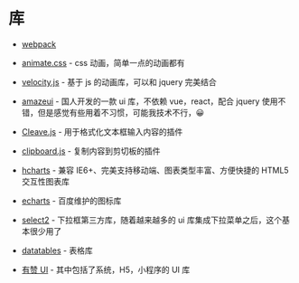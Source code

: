 # 库

- [webpack](https://doc.webpack-china.org/)

- [animate.css](https://daneden.github.io/animate.css/) - css 动画，简单一点的动画都有

- [velocity.js](http://www.mrfront.com/docs/velocity.js/index.html) - 基于 js 的动画库，可以和 jquery 完美结合

- [amazeui](http://amazeui.org/) - 国人开发的一款 ui 库，不依赖 vue，react，配合 jquery 使用不错，但是感觉有些用着不习惯，可能我技术不行，😀

- [Cleave.js](http://nosir.github.io/cleave.js/) - 用于格式化文本框输入内容的插件

- [clipboard.js](https://github.com/zenorocha/clipboard.js) - 复制内容到剪切板的插件

- [hcharts](http://www.hcharts.cn/) - 兼容 IE6+、完美支持移动端、图表类型丰富、方便快捷的 HTML5 交互性图表库

- [echarts](http://echarts.baidu.com/) - 百度维护的图标库

- [select2](https://select2.org/) - 下拉框第三方库，随着越来越多的 ui 库集成下拉菜单之后，这个基本很少用了

- [datatables](http://datatables.club/blog/) - 表格库

- [有赞 UI](https://www.youzanyun.com/zanui) - 其中包括了系统，H5，小程序的 UI 库
